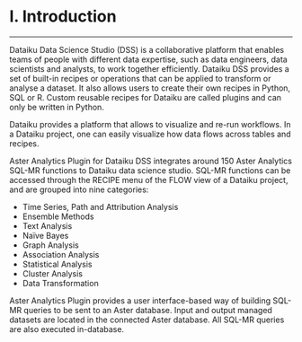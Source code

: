 # I. Introduction

---

Dataiku Data Science Studio \(DSS\) is a collaborative platform that enables teams of people with different data expertise, such as data engineers, data scientists and analysts, to work together efficiently. Dataiku DSS provides a set of built-in recipes or operations that can be applied to transform or analyse a dataset. It also allows users to create their own recipes in Python, SQL or R. Custom reusable recipes for Dataiku are called plugins and can only be written in Python.

Dataiku provides a platform that allows to visualize and re-run workflows. In a Dataiku project, one can easily visualize how data flows across tables and recipes.

Aster Analytics Plugin for Dataiku DSS integrates around 150 Aster Analytics SQL-MR functions to Dataiku data science studio. SQL-MR functions can be accessed through the RECIPE menu of the FLOW view of a Dataiku project, and are grouped into nine categories:

* Time Series, Path and Attribution Analysis
* Ensemble Methods
* Text Analysis
* Naïve Bayes
* Graph Analysis
* Association Analysis
* Statistical Analysis
* Cluster Analysis
* Data Transformation

Aster Analytics Plugin provides a user interface-based way of building SQL-MR queries to be sent to an Aster database. Input and output managed datasets are located in the connected Aster database. All SQL-MR queries are also executed in-database.

